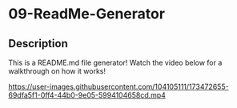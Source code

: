 # 09-ReadMe-Generator

## Description
This is a README.md file generator! Watch the video below for a walkthrough on how it works!




https://user-images.githubusercontent.com/104105111/173472655-69dfa5f1-0ff4-44b0-9e05-5994104658cd.mp4

